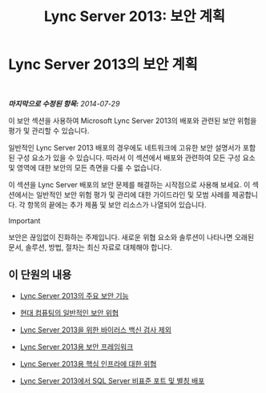 ﻿---
title: 'Lync Server 2013: 보안 계획'
TOCTitle: 보안 계획
ms:assetid: 17eeba87-cafa-4e9b-852d-c017a7d10d59
ms:mtpsurl: https://technet.microsoft.com/ko-kr/library/Dn342827(v=OCS.15)
ms:contentKeyID: 56270219
ms.date: 08/10/2015
mtps_version: v=OCS.15
ms.translationtype: HT
---

# Lync Server 2013의 보안 계획

 

_**마지막으로 수정된 항목:** 2014-07-29_

이 보안 섹션을 사용하여 Microsoft Lync Server 2013의 배포와 관련된 보안 위험을 평가 및 관리할 수 있습니다.

일반적인 Lync Server 2013 배포의 경우에도 네트워크에 고유한 보안 설명서가 포함된 구성 요소가 있을 수 있습니다. 따라서 이 섹션에서 배포와 관련하여 모든 구성 요소 및 영역에 대한 보안의 모든 측면을 다룰 수 없습니다.

이 섹션을 Lync Server 배포의 보안 문제를 해결하는 시작점으로 사용해 보세요. 이 섹션에서는 일반적인 보안 위험 평가 및 관리에 대한 가이드라인 및 모범 사례를 제공합니다. 각 항목의 끝에는 추가 제품 및 보안 리소스가 나열되어 있습니다.


> [!IMPORTANT]
> 보안은 끊임없이 진화하는 주제입니다. 새로운 위협 요소와 솔루션이 나타나면 오래된 문서, 솔루션, 방법, 절차는 최신 자료로 대체해야 합니다.



## 이 단원의 내용

  - [Lync Server 2013의 주요 보안 기능](lync-server-2013-key-security-features.md)

  - [현대 컴퓨팅의 일반적인 보안 위협](lync-server-2013-common-security-threats-in-modern-day-computing.md)

  - [Lync Server 2013을 위한 바이러스 백신 검사 제외](lync-server-2013-antivirus-scanning-exclusions.md)

  - [Lync Server 2013용 보안 프레임워크](lync-server-2013-security-framework-for-lync-server.md)

  - [Lync Server 2013용 핵심 인프라에 대한 위협](lync-server-2013-addressing-threats-to-your-core-infrastructure.md)

  - [Lync Server 2013에서 SQL Server 비표준 포트 및 별칭 배포](deploying-a-sql-server-nonstandard-port-and-alias-in-lync-server-2013.md)

